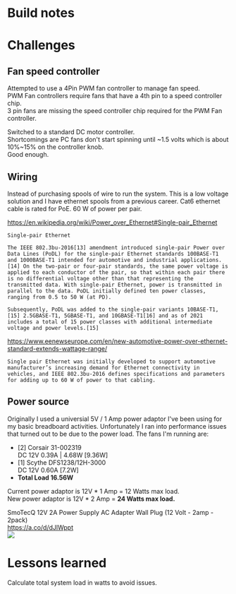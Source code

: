 # Build notes



# Challenges

## Fan speed controller

Attempted to use a 4Pin PWM fan controller to manage fan speed.  
PWM Fan controllers require fans that have a 4th pin to a speed controller chip.  
3 pin fans are missing the speed controller chip required for the PWM Fan controller.

Switched to a standard DC motor controller.  
Shortcomings are PC fans don't start spinning until ~1.5 volts which is about 10%~15% on the controller knob.  
Good enough.

## Wiring

Instead of purchasing spools of wire to run the system. This is a low voltage solution and I have ethernet spools from a previous career. Cat6 ethernet cable is rated for PoE. 60 W of power per pair.

https://en.wikipedia.org/wiki/Power_over_Ethernet#Single-pair_Ethernet

    Single-pair Ethernet

    The IEEE 802.3bu-2016[13] amendment introduced single-pair Power over Data Lines (PoDL) for the single-pair Ethernet standards 100BASE-T1 and 1000BASE-T1 intended for automotive and industrial applications.[14] On the two-pair or four-pair standards, the same power voltage is applied to each conductor of the pair, so that within each pair there is no differential voltage other than that representing the transmitted data. With single-pair Ethernet, power is transmitted in parallel to the data. PoDL initially defined ten power classes, ranging from 0.5 to 50 W (at PD).

    Subsequently, PoDL was added to the single-pair variants 10BASE-T1,[15] 2.5GBASE-T1, 5GBASE-T1, and 10GBASE-T1[16] and as of 2021 includes a total of 15 power classes with additional intermediate voltage and power levels.[15]

https://www.eenewseurope.com/en/new-automotive-power-over-ethernet-standard-extends-wattage-range/

    Single pair Ethernet was initially developed to support automotive manufacturer’s increasing demand for Ethernet connectivity in vehicles, and IEEE 802.3bu-2016 defines specifications and parameters for adding up to 60 W of power to that cabling.

## Power source

Originally I used a universial 5V / 1 Amp power adaptor I've been using for my basic breadboard activities. Unfortunately I ran into performance issues that turned out to be due to the power load. The fans I'm running are:

- [2] Corsair 31-002319  
DC 12V 0.39A | 4.68W [9.36W]
- [1] Scythe DFS1238/12H-3000  
DC 12V 0.60A [7.2W]  
- **Total Load 16.56W**

Current power adaptor is 12V * 1 Amp = 12 Watts max load.  
New power adaptor is 12V * 2 Amp = **24 Watts max load.**  

SmoTecQ 12V 2A Power Supply AC Adapter Wall Plug (12 Volt - 2amp - 2pack)  
https://a.co/d/dJlWppt  
![](https://m.media-amazon.com/images/I/61vPmtoGlQL._AC_SL1200_.jpg)  

# Lessons learned

Calculate total system load in watts to avoid issues.

